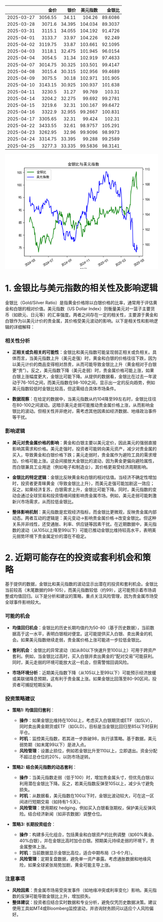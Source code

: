 |            |    金价 |   银价 |   美元指数 |   金银比 |
|:-----------|--------:|-------:|-----------:|---------:|
| 2025-03-27 | 3056.55 | 34.11  |   104.26   |  89.6086 |
| 2025-03-28 | 3071.6  | 34.395 |   104.034  |  89.3037 |
| 2025-03-31 | 3115.1  | 34.055 |   104.192  |  91.4726 |
| 2025-04-01 | 3133.7  | 33.97  |   104.226  |  92.249  |
| 2025-04-02 | 3119.75 | 33.87  |   103.661  |  92.1095 |
| 2025-04-03 | 3118.1  | 32.475 |   101.945  |  96.0154 |
| 2025-04-04 | 3054.5  | 31.34  |   102.919  |  97.4633 |
| 2025-04-07 | 3014.75 | 30.325 |   103.501  |  99.4147 |
| 2025-04-08 | 3015.4  | 30.315 |   102.956  |  99.4689 |
| 2025-04-09 | 3075.5  | 30.18  |   102.971  | 101.905  |
| 2025-04-10 | 3143.15 | 30.925 |   100.937  | 101.638  |
| 2025-04-11 | 3230.5  | 31.27  |    99.769  | 103.31   |
| 2025-04-14 | 3204.2  | 32.275 |    99.692  |  99.2781 |
| 2025-04-15 | 3219.6  | 32.31  |   100.167  |  99.6472 |
| 2025-04-16 | 3322.9  | 32.955 |    99.2667 | 100.831  |
| 2025-04-17 | 3305.65 | 32.31  |    99.424  | 102.31   |
| 2025-04-22 | 3433.55 | 32.61  |    98.9757 | 105.291  |
| 2025-04-23 | 3262.95 | 32.96  |    99.9096 |  98.9973 |
| 2025-04-24 | 3314.75 | 33.395 |    99.288  |  99.2589 |
| 2025-04-25 | 3277.3  | 33.335 |    99.5836 |  98.3141 |

![图](gold_silver_usdx.png)

# 1. 金银比与美元指数的相关性及影响逻辑

金银比（Gold/Silver Ratio）是指黄金价格除以白银价格的比率，通常用于评估黄金和白银的相对价值。美元指数（US Dollar Index）则衡量美元对一篮子主要货币（如欧元、日元等）的汇率强度。两者之间存在一定的相关性，主要源于黄金和白银作为以美元计价的贵金属，其价格受美元波动的影响。以下是相关性和影响逻辑的详细解释：

### 相关性分析
- **正相关或负相关的可能性**：金银比和美元指数可能呈现弱正相关或负相关。具体而言，当美元指数上升（美元走强）时，黄金和白银的价格往往下跌，因为以美元计价的商品变得相对昂贵，从而可能导致金银比上升（黄金相对于白银更“贵”）。反之，美元指数下降（美元走弱）时，贵金属价格可能上涨，如果白银上涨幅度更大，金银比可能下降。从提供的数据看，金银比在过去一年波动于76-105之间，而美元指数在98-109之间，显示出一定的反向趋势，例如美元指数较低时金银比较高，但这需结合具体市场条件。
  
- **数据观察**：在给定的数据中，当美元指数从约104降至99左右时，金银比往往在80-100之间波动。这暗示美元走弱可能推动贵金属价格上涨，从而影响金银比的波动。但相关性并非绝对，需考虑其他因素如经济数据、地缘政治事件等干扰。

### 影响逻辑
- **美元对贵金属价格的影响**：黄金和白银主要以美元定价，因此美元的强弱直接影响其需求和价格。美元走强时，投资者可能转向美元资产，减少对贵金属的买入，导致黄金和白银价格下跌；美元走弱时，贵金属作为避险工具的需求增加，价格可能上涨。这会间接放大金银比的波动，因为黄金更偏向避险属性，而白银兼具工业用途（例如电子和制造业），其价格更易受经济周期影响。
  
- **金银比的特定逻辑**：金银比反映黄金和白银的相对估值。当经济不确定性增加时，投资者更青睐黄金（导致金银比上升），而美元走强可能加剧这一效应；反之，如果经济复苏，白银需求上升，金银比可能下降。同时，美元指数的变动会通过全球贸易和投资情绪间接影响贵金属市场。例如，美元走弱可能刺激新兴市场需求，从而拉低金银比。
  
- **整体影响机制**：美元指数是宏观经济指标，而金银比更微观，反映贵金属内部动态。两者互动的逻辑是：美元变动→影响贵金属价格→改变金银比。但这种关系并非线性，还受通胀、利率、供应链等因素干扰。在近期数据中，美元指数的波动（从105以上降至99以下）可能已推动金银比维持较高水平，表明美元弱势环境下贵金属定价的潜在不稳定。

# 2. 近期可能存在的投资或套利机会和策略

基于提供的数据，金银比和美元指数的波动显示出潜在的投资和套利机会。金银比当前较高（末尾数据约98-105），而美元指数较低（约99），这可能预示着市场调整或均值回归。以下是分析和建议的策略，重点关注风险管理，因为贵金属市场受全球事件影响较大。

### 可能的机会
- **均值回归机会**：金银比的历史长期均值约为50-80（基于历史数据），当前数据高于这一水平，表明白银相对便宜。这可能提供买入白银、卖出黄金的机会。如果美元指数继续走弱，贵金属价格上涨可能进一步拉低金银比。
  
- **套利机会**：金银比的异常波动（如从80以下快速升至100以上）可用于跨资产套利。例如，当金银比过高时，买入白银并卖出黄金的“配对交易”可能获利。同时，美元走弱的环境可能放大这一机会，但需警惕回调风险。
  
- **市场环境分析**：近期美元指数下降（从105以上至99以下）可能预示经济放缓或美联储降息预期，这有利于贵金属上涨。如果金银比回落至80-90区间，投资者可捕捉短期反弹。

### 投资策略建议
- **策略1: 均值回归套利**：
  - **操作**：如果金银比维持在100以上，考虑买入白银期货或ETF（如SLV），同时卖出黄金期货或ETF（如GLD）。目标是当金银比回归至85以下时获利平仓。
  - **时机**：监控美元指数，若其进一步跌破98，执行该策略。基于数据，美元弱势期（如末尾99以下）是进入点。
  - **风险管理**：设置止损位，例如若金银比升至110以上，立即退出。资金分配不超过总仓位的20%，以防市场逆转。

- **策略2: 结合美元指数的动态套利**：
  - **操作**：当美元指数走弱（低于100）时，增加贵金属头寸，但优先白银以利用潜在金银比下降。反之，若美元指数反弹至105以上，减少头寸避免损失。
  - **时机**：从数据看，美元指数在100以下时，金银比波动较大，可在这一区间进行短期交易（如持有1-5天）。
  - **风险管理**：使用期权 hedging，例如买入白银看涨期权，保护美元反弹风险。结合经济新闻（如非农数据）调整仓位。

- **策略3: 长期投资组合**：
  - **操作**：构建多元化组合，包括黄金和白银资产的比例调整（如60%黄金、40%白银），并在金银比高时加仓白银。预期美元持续走弱的环境下，贵金属整体上涨。
  - **时机**：当前数据显示金银比高位，适合中期布局（3-6个月）。
  - **风险管理**：定期复盘数据，避免单一资产暴露。考虑通胀数据和地缘风险，如果全球紧张局势加剧，黄金可能主导上涨。

### 注意事项
- **风险因素**：贵金属市场易受突发事件（如地缘冲突或利率变化）影响。美元指数的反弹可能导致金银比上升，增加损失。
- **整体建议**：投资者应结合实时数据和专业分析，避免仅凭历史数据决策。建议使用工具如MT4或Bloomberg监控波动，并咨询财务顾问以适应个人风险偏好。